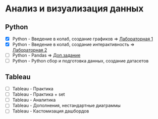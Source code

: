 # Анализ и визуализация данных
## Python
- [x] Python - Введение в колаб, создание графиков => [Лабораторная 1](https://github.com/Gremler5442/colab-lab/blob/main/Python_Lab1colab.ipynb)
- [x] Python - Введение в колаб, создание интерактивность => [Лабораторная 2](https://github.com/Gremler5442/colab-lab/blob/main/Python_Lab2colab.ipynb)
- [ ] Python - Pandas => [Доп.задание](https://github.com/Gremler5442/colab-lab/blob/main/Python_LabPandasColab.ipynb)
- [ ] Python - Python сбор и подготовка данных, создание датасетов
## Tableau
- [ ] Tableau - Практика
- [ ] Tableau - Практика + set
- [ ] Tableau - Аналитика
- [ ] Tableau - Дополнения, нестандартные диаграммы
- [ ] Tableau - Кастомизация дашбордов

